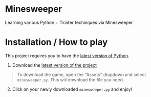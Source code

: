 # Minesweeper
Learning various Python + Tkinter techniques via Minesweeper

# Installation / How to play
This project requires you to have the [latest version of Python](https://www.python.org/downloads/).
1.  Download the [latest version of the project](https://github.com/Alziibun/Minesweeper/releases)
> To download the game, open the "Assets" dropdown and select `minesweeper.py`.  This will download the file you need.
2.  Click on your newly downloaded `minesweeper.py` and enjoy!
